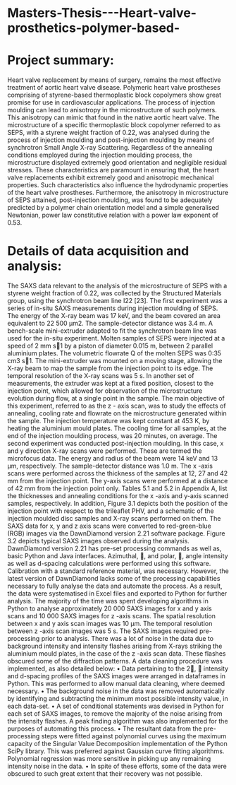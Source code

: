 # Masters-Thesis---Heart-valve-prosthetics-polymer-based-

# Project summary: 
Heart valve replacement by means of surgery, remains the most effective treatment of aortic
heart valve disease. Polymeric heart valve prostheses comprising of styrene-based thermoplastic
block copolymers show great promise for use in cardiovascular applications. The process
of injection moulding can lead to anisotropy in the microstructure of such polymers. This
anisotropy can mimic that found in the native aortic heart valve.
The microstructure of a specific thermoplastic block copolymer referred to as SEPS, with a
styrene weight fraction of 0.22, was analysed during the process of injection moulding and
post-injection moulding by means of synchrotron Small Angle X-ray Scattering. Regardless
of the annealing conditions employed during the injection moulding process, the microstructure
displayed extremely good orientation and negligible residual stresses. These characteristics
are paramount in ensuring that, the heart valve replacements exhibit extremely good
and anisotropic mechanical properties. Such characteristics also influence the hydrodynamic
properties of the heart valve prostheses.
Furthermore, the anisotropy in microstructure of SEPS attained, post-injection moulding, was
found to be adequately predicted by a polymer chain orientation model and a simple generalised
Newtonian, power law constitutive relation with a power law exponent of 0.53.

# Details of data acquisition and analysis: 
The SAXS data relevant to the analysis of the microstructure of SEPS with a styrene weight
fraction of 0.22, was collected by the Structured Materials group, using the synchrotron beam
line I22 [23]. The first experiment was a series of in-situ SAXS measurements during injection
moulding of SEPS. The energy of the X-ray beam was 17 keV, and the beam covered an area
equivalent to 22 500 μm2. The sample-detector distance was 3.4 m. A bench-scale mini-extruder
adapted to fit the synchrotron beam line was used for the in-situ experiment.
Molten samples of SEPS were injected at a speed of 2 mm s􀀀1 by a piston of diameter 0.015 m,
between 2 parallel aluminium plates. The volumetric flowrate Q of the molten SEPS was 0:35
cm3 s􀀀1. The mini-extruder was mounted on a moving stage, allowing the X-ray beam to map
the sample from the injection point to its edge. The temporal resolution of the X-ray scans
was 5 s. In another set of measurements, the extruder was kept at a fixed position, closest to
the injection point, which allowed for observation of the microstructure evolution during flow,
at a single point in the sample.
The main objective of this experiment, referred to as the z - axis scan, was to study the effects
of annealing, cooling rate and flowrate on the microstructure generated within the sample. The
injection temperature was kept constant at 453 K, by heating the aluminium mould plates.
The cooling time for all samples, at the end of the injection moulding process, was 20 minutes,
on average.
The second experiment was conducted post-injection moulding. In this case, x and y direction
X-ray scans were performed. These are termed the microfocus data. The energy and radius of
the beam were 14 keV and 13 μm, respectively. The sample-detector distance was 1.0 m. The
x -axis scans were performed across the thickness of the samples at 12, 27 and 42 mm from the
injection point. The y-axis scans were performed at a distance of 42 mm from the injection
point only. Tables 5.1 and 5.2 in Appendix A, list the thicknesses and annealing conditions for
the x -axis and y-axis scanned samples, respectively.
In addition, Figure 3.1 depicts both the position of the injection point with respect to the trileaflet
PHV, and a schematic of the injection moulded disc samples and X-ray scans performed
on them.
The SAXS data for x, y and z axis scans were converted to red-green-blue (RGB) images via the
DawnDiamond version 2.21 software package. Figure 3.2 depicts typical SAXS images observed
during the analysis.
DawnDiamond version 2.21 has pre-set processing commands as well as, basic Python and Java
interfaces. Azimuthal, , and polar, , angle intensity as well as d-spacing calculations were
performed using this software. Calibration with a standard reference material, was necessary.
However, the latest version of DawnDiamond lacks some of the processing capabilities necessary
to fully analyse the data and automate the process. As a result, the data were systematised
in Excel files and exported to Python for further analysis. The majority of the time was spent
developing algorithms in Python to analyse approximately 20 000 SAXS images for x and y
axis scans and 10 000 SAXS images for z -axis scans. The spatial resolution between x and y
axis scan images was 10 μm. The temporal resolution between z -axis scan images was 5 s.
The SAXS images required pre-processing prior to analysis. There was a lot of noise in the data
due to background intensity and intensity flashes arising from X-rays striking the aluminium
mould plates, in the case of the z -axis scan data. These flashes obscured some of the diffraction
patterns. A data cleaning procedure was implemented, as also detailed below:
• Data pertaining to the 2,  intensity and d-spacing profiles of the SAXS images were
arranged in dataframes in Python. This was performed to allow manual data cleaning,
where deemed necessary.
• The background noise in the data was removed automatically by identifying and subtracting
the minimum most possible intensity value, in each data-set.
• A set of conditional statements was devised in Python for each set of SAXS images, to remove
the majority of the noise arising from the intensity flashes. A peak finding algorithm was
also implemented for the purposes of automating this process.
• The resultant data from the pre-processing steps were fitted against polynomial curves using
the maximum capacity of the Singular Value Decomposition implementation of the Python
SciPy library. This was preferred against Gaussian curve fitting algorithms. Polynomial
regression was more sensitive in picking up any remaining intensity noise in the data.
• In spite of these efforts, some of the data were obscured to such great extent that their
recovery was not possible. 
